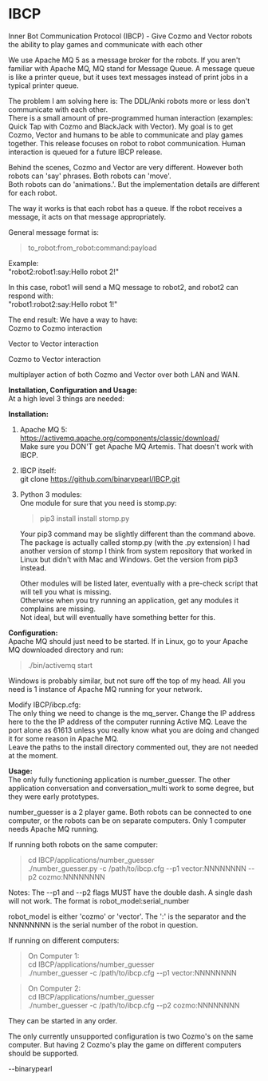 # IBCP
Inner Bot Communication Protocol (IBCP) - Give Cozmo and Vector robots the ability to play games and communicate with each other

We use Apache MQ 5 as a message broker for the robots.  If you aren't familiar with Apache MQ, MQ stand for Message Queue.
A message queue is like a printer queue, but it uses text messages instead of print jobs in a typical printer queue.

The problem I am solving here is:  The DDL/Anki robots more or less don't communicate with each other.  
There is a small amount of pre-programmed human interaction (examples:  Quick Tap with Cozmo and BlackJack with Vector).
My goal is to get Cozmo, Vector and humans to be able to communicate and play games together.  This release focuses on
robot to robot communication. Human interaction is queued for a future IBCP release.

Behind the scenes, Cozmo and Vector are very different.  However both robots can 'say' phrases.  Both robots can 'move'.  
Both robots can do 'animations.'.  But the implementation details are different for each robot.

The way it works is that each robot has a queue.  If the robot receives a message, it acts on that message appropriately.

General message format is:  
>  to_robot:from_robot:command:payload  

Example:  
"robot2:robot1:say:Hello robot 2!"  

In this case, robot1 will send a MQ message to robot2, and robot2 can respond with:  
"robot1:robot2:say:Hello robot 1!"  

The end result:  We have a way to have:  
Cozmo to Cozmo interaction   

Vector to Vector interaction  

Cozmo to Vector interaction

multiplayer action of both Cozmo and Vector over both LAN and WAN.

**Installation, Configuration and Usage:**  
At a high level 3 things are needed:

**Installation:**
1.  Apache MQ 5:  
    https://activemq.apache.org/components/classic/download/  
    Make sure you DON'T get Apache MQ Artemis.  That doesn't work with IBCP.

2.  IBCP itself:  
    git clone https://github.com/binarypearl/IBCP.git

3.  Python 3 modules:  
    One module for sure that you need is stomp.py:  
    > pip3 install install stomp.py  

    Your pip3 command may be slightly different than the command above.  The package is actually called stomp.py (with the .py extension)
    I had another version of stomp I think from system repository that worked in Linux but didn't with Mac and Windows.  Get the version
    from pip3 instead.

    Other modules will be listed later, eventually with a pre-check script that will tell you what is missing.  
    Otherwise when you try running an application, get any modules it complains are missing.  
    Not ideal, but will eventually have something better for this.  

**Configuration:**  
Apache MQ should just need to be started.  If in Linux, go to your Apache MQ downloaded directory and run:  
> ./bin/activemq start  

Windows is probably similar, but not sure off the top of my head.  All you need is 1 instance of Apache MQ running for your network.

Modify IBCP/ibcp.cfg:  
The only thing we need to change is the mq_server.  Change the IP address here to the the IP address of the computer running Active MQ.
Leave the port alone as 61613 unless you really know what you are doing and changed it for some reason in Apache MQ.  
Leave the paths to the install directory commented out, they are not needed at the moment.

**Usage:**  
The only fully functioning application is number_guesser.  The other application conversation and conversation_multi work to some
degree, but they were early prototypes.

number_guesser is a 2 player game.  Both robots can be connected to one computer, or the robots can be on separate computers.
Only 1 computer needs Apache MQ running.

If running both robots on the same computer:

> cd IBCP/applications/number_guesser  
> ./number_guesser.py -c /path/to/ibcp.cfg --p1 vector:NNNNNNNN --p2 cozmo:NNNNNNNN  

Notes:  The --p1 and --p2 flags MUST have the double dash.  A single dash will not work.
The format is robot_model:serial_number

robot_model is either 'cozmo' or 'vector'.  The ':' is the separator and the NNNNNNNN is the serial number of the robot in question.

If running on different computers:
> On Computer 1:  
> cd IBCP/applications/number_guesser  
> ./number_guesser -c /path/to/ibcp.cfg --p1 vector:NNNNNNNN  

> On Computer 2:  
> cd IBCP/applications/number_guesser  
> ./number_guesser -c /path/to/ibcp.cfg --p2 cozmo:NNNNNNNN  

They can be started in any order.  

The only currently unsupported configuration is two Cozmo's on the same computer.  But having 2 Cozmo's play the game on different
computers should be supported.

--binarypearl
